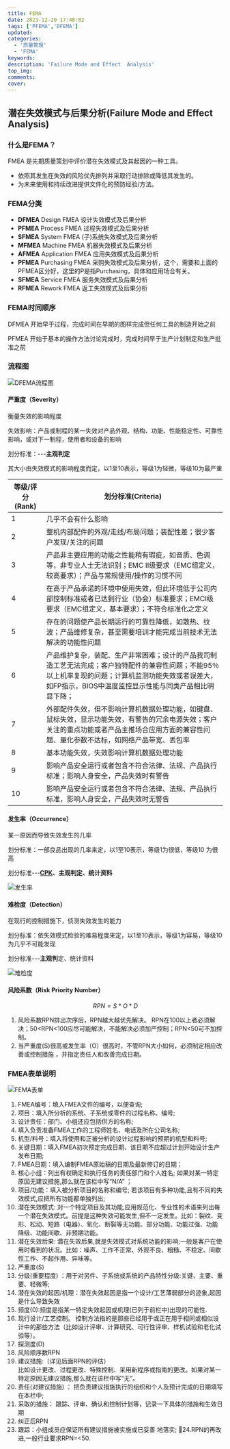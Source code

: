 ```yaml
---
title: FEMA
date: 2021-12-20 17:48:02
tags: ['PFEMA','DFEMA']
updated:
categories: 
  - '质量管理'
  - 'FEMA'
keywords:
description: 'Failure Mode and Effect  Analysis'
top_img:
comments:
cover:
---
```


## 潜在失效模式与后果分析(Failure Mode and Effect  Analysis)

### 什么是FEMA？

FMEA 是先期质量策划中评价潜在失效模式及其起因的一种工具。

- 依照其发生在失效的风险优先排列并采取行动排除或降低其发生的。
- 为未来使用和持续改进提供文件化的预防经验/方法。

### FEMA分类

- **DFMEA**  Design FMEA 设计失效模式及后果分析
- **PFMEA**  Process FMEA 过程失效模式及后果分析
- **SFMEA**  System FMEA (子)系统失效模式及后果分析
- **MFMEA**  Machine FMEA 机器失效模式及后果分析
- **AFMEA**  Application FMEA 应用失效模式及后果分析
- **PFMEA**  Purchasing FMEA 采购失效模式及后果分析，这个，需要和上面的PFMEA区分好，这里的P是指Purchasing，具体和应用场合有关。
- **SFMEA**  Service FMEA 服务失效模式及后果分析
- **RFMEA**  Rework FMEA 返工失效模式及后果分析

### FEMA时间顺序

DFMEA   开始早于过程，完成时间在早期的图样完成但任何工具的制造开始之前

PFMEA   开始于基本的操作方法讨论完成时，完成时间早于生产计划制定和生产批准之前



### 流程图

![DFEMA流程图](https://s2.loli.net/2021/12/21/jHcWFib1lLwn85T.png)

#### 严重度（**Severity**）

衡量失效的影响程度

失效影响：产品或制程的某一失效对产品外观、结构、功能、性能稳定性、可靠性影响，或对下一制程，使用者和设备的影响

划分标准：---**主观判定**

其大小由失效模式的影响程度而定，以1至10表示，等级1为轻微，等级10为最严重

| 等级/评分(Rank) | 划分标准(Criteria)                                           |
| --------------- | ------------------------------------------------------------ |
| 1               | 几乎不会有什么影响                                           |
| 2               | 整机内部配件的外观/走线/布局问题；装配性差；很少客户发现/关注的问题 |
| 3               | 产品非主要应用的功能之性能稍有瑕疵，如音质、色调等，非专业人士无法识别；EMC Ⅱ级要求（EMC组定义，较高要求）；产品与常规使用/操作的习惯不同 |
| 4               | 在高于产品承诺的环境中使用失效，但此环境低于公司内部控制标准或者已达到行业（协会）标准要求；EMCⅠ级要求（EMC组定义，基本要求）；不符合标准化之定义 |
| 5               | 存在的问题使产品长期运行的可靠性降低，如散热、纹波；产品维修复杂，甚至需要培训才能完成当前技术无法解决的功能性问题 |
| 6               | 产品维护复杂，装配、生产非常困难；设计的产品我司制造工艺无法完成；客户独特配件的兼容性问题；不能95％以上机率复现的问题；计算机监测功能失效或者误差大，如FP指示，BIOS中温度监控显示性能与同类产品相比明显下降； |
| 7               | 外部配件失效，但不影响计算机数据处理功能，如键盘、鼠标失效，显示功能失效，有警告的冗余电源失效；客户关注的重点功能或者产品主推场合应用方面的兼容性问题、量化参数不达标，如网络产品带宽、丢包率 |
| 8               | 基本功能失效，失效影响计算机数据处理功能                     |
| 9               | 影响产品安全运行或者包含不符合法律、法规、产品执行标准；影响人身安全，产品失效时有警告 |
| 10              | 影响产品安全运行或者包含不符合法律、法规、产品执行标准，影响人身安全，产品失效时无警告 |

#### 发生率（**Occurrence**）

某一原因而导致失效发生的几率

划分标准：一部良品出现的几率来定，以1至10表示，等级1为很低，等级10 为很高

划分标准---**[CPK](https://www.sohu.com/a/157910551_702317)、主观判定、统计资料**

![发生率](https://s2.loli.net/2021/12/21/gmXOkn4JE9UN1dI.png)

#### 难检度（**Detection**）

在现行的控制措施下，侦测失效发生的能力

划分标准：依失效模式检验的难易程度来定，以1至10表示，等级1为容易，等级10为几乎不可能发现 

划分标准---**主观判**定、统计资料

![难检度](https://s2.loli.net/2021/12/21/uUFacd16IfmVjR8.png)

#### 风险系数（**Risk Priority Number**）

$$
RPN=S*O*D
$$

1. 风险系数RPN排出次序后，RPN越大越优先解决。  RPN在100以上者必须解决；50<RPN<100应尽可能解决，不能解决必须加严控制；RPN<50可不加控制。
2. 当严重度(S)很高或发生率（O）很高时，不管RPN大小如何，必须制定相应改善或控制措施 ，并指定责任人和改善完成日期。

### FMEA表单说明

![FEMA表单](https://s2.loli.net/2021/12/21/HufCwMdZIh2eEgq.png)

1. FMEA编号：填入FMEA文件的编号，以便查询; 
2. 项目：填入所分析的系统、子系统或零件的过程名称、编号; 
3. 设计责任：部门、小组还应包括供方的名称; 
4. 填入负责准备FMEA工作的工程师姓名、电话及所在公司名称; 
5. 机型/料号：填入将使用和正被分析的设计过程影响的预期的机型和料号;
6. 关键日期：填入FMEA初次预定完成日期、该日期不应超过计划开始设计生产发布日期;
7. FMEA日期：填入编制FMEA原始稿的日期及最新修订的日期；
8. 核心小组：列出有权确定和执行任务的责任部门和个人姓名; 如果对某一特定原因无建议措施,那么就在该栏中写“N/A” ；
9. 项目/功能：填入被分析项目的名称和编号; 若该项目有多种功能,且有不同的失效模式,应把所有功能都单独列出;
10. 潜在失效模式: 对一个特定项目及其功能,应用规范化、专业性的术语来列出每一个潜在失效模式。前提是这种失效可能发生,但不一定发生。比如：裂纹、变形、松动、短路（电器）、氧化、断裂等无功能、部分功能、功能过强、功能降级、功能间歇、非预期功能。
11. 潜在失效后果:  潜在失效后果,就是失效模式对系统功能的影响;一般是客户在使用时看到的状况。比如：噪声、工作不正常、外观不良、粗糙、不稳定、间歇性工作、不起作用、异味等。 
12. 严重度(S) 
13. 分级(重要程度) ：用于对另件、子系统或系统的产品特性分级:关键、主要、重要、轻微等;
14. 潜在失效的起因/机理：潜在失效起因是指一个设计/工艺薄弱部分的迹象,起因是什么导致失效
15. 频度(0):频度是指某一特定失效起因或机理(已列于前栏中)出现的可能性. 
16. 现行设计/工艺控制。 控制方法指的是那些已经用于或正在用于相同或相似设计中的那些方法（比如设计评审、计算研究、可行性评审、样机试验和老化试验等）。
17. 探测度(D) 
18. 风险顺序数RPN 
19. 建议措施:（详见后面RPN的评估）   
    比如设计更改、过程更改、特殊控制、采用新程序或指南的更改。如果对某一特定原因无建议措施,那么就在该栏中写“无”。
20. 责任(对建议措施) ：   把负责建议措施执行的组织和个人及预计完成的日期填写在本栏中; 
21. 采取的措施：   跟踪、评审、确认和控制计划等，记录一下具体的措施和生效日期
22. 纠正后RPN 
23. 跟踪：小组成员应保证所有建议措施被实施或已妥善  地落实; 24.RPN的再改进,一般行业要求RPN=<50.

